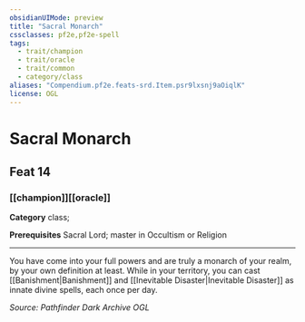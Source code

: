 ```yaml
---
obsidianUIMode: preview
title: "Sacral Monarch"
cssclasses: pf2e,pf2e-spell
tags:
  - trait/champion
  - trait/oracle
  - trait/common
  - category/class
aliases: "Compendium.pf2e.feats-srd.Item.psr9lxsnj9aOiqlK"
license: OGL
---
```

# Sacral Monarch
## Feat 14
### [[champion]][[oracle]]

**Category** class; 



**Prerequisites** Sacral Lord; master in Occultism or Religion
* * *
You have come into your full powers and are truly a monarch of your realm, by your own definition at least. While in your territory, you can cast [[Banishment|Banishment]] and [[Inevitable Disaster|Inevitable Disaster]] as innate divine spells, each once per day.

*Source: Pathfinder Dark Archive*
*OGL*